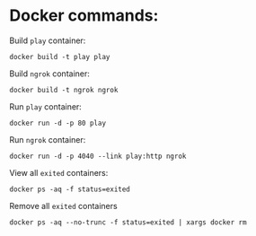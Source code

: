 # Docker commands:

Build `play` container:
```
docker build -t play play
```

Build `ngrok` container:
```
docker build -t ngrok ngrok
```

Run `play` container:
```
docker run -d -p 80 play
```

Run `ngrok` container:
```
docker run -d -p 4040 --link play:http ngrok
```

View all `exited` containers:
```
docker ps -aq -f status=exited
```

Remove all `exited` containers
```
docker ps -aq --no-trunc -f status=exited | xargs docker rm
```


